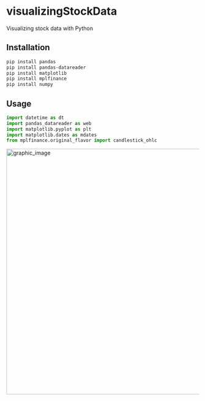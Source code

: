 # visualizingStockData
Visualizing stock data with Python 

## Installation

```bash
pip install pandas
pip install pandas-datareader
pip install matplotlib
pip install mplfinance
pip install numpy
```

## Usage

```python
import datetime as dt
import pandas_datareader as web
import matplotlib.pyplot as plt
import matplotlib.dates as mdates
from mplfinance.original_flavor import candlestick_ohlc
```
<img width="641" alt="graphic_image" src="https://user-images.githubusercontent.com/104461400/192062579-b5fcab20-fce9-440e-bed3-2db7f45bf3b7.png">

